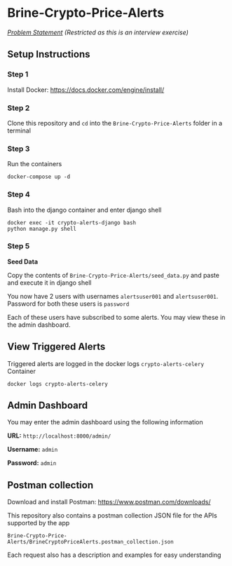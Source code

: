 # Brine-Crypto-Price-Alerts

*[Problem Statement](https://drive.google.com/file/d/1ZMqYGbMaciTpEia9YM1WCQVoIxHCcKxM/view?usp=share_link)
(Restricted as this is an interview exercise)*


## Setup Instructions

### Step 1

Install Docker: https://docs.docker.com/engine/install/

### Step 2

Clone this repository and `cd` into the `Brine-Crypto-Price-Alerts` folder in a terminal

### Step 3

Run the containers
```
docker-compose up -d
```

### Step 4

Bash into the django container and enter django shell
```
docker exec -it crypto-alerts-django bash
python manage.py shell
```

### Step 5
**Seed Data**

Copy the contents of `Brine-Crypto-Price-Alerts/seed_data.py` and paste and execute it in django shell

You now have 2 users with usernames `alertsuser001` and `alertsuser001`. Password for both these users is `password`

Each of these users have subscribed to some alerts. You may view these in the admin dashboard.


## View Triggered Alerts

Triggered alerts are logged in the docker logs `crypto-alerts-celery` Container

```
docker logs crypto-alerts-celery
```

## Admin Dashboard

You may enter the admin dashboard using the following information

**URL:** `http://localhost:8000/admin/`

**Username:** `admin`

**Password:** `admin`


## Postman collection

Download and install Postman: https://www.postman.com/downloads/

This repository also contains a postman collection JSON file for the APIs supported by the app

`Brine-Crypto-Price-Alerts/BrineCryptoPriceAlerts.postman_collection.json`

Each request also has a description and examples for easy understanding
